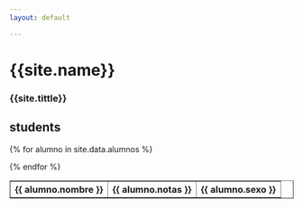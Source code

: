 ```yaml
---
layout: default

---
```

# {{site.name}}
### {{site.tittle}}  


## students




<table border="1">

{% for alumno in site.data.alumnos %}
<tr>
   <th>{{ alumno.nombre }}</th>
   <th>{{ alumno.notas }}</th>
   <th>{{ alumno.sexo }}</th>
</tr>
{% endfor %}

</table>